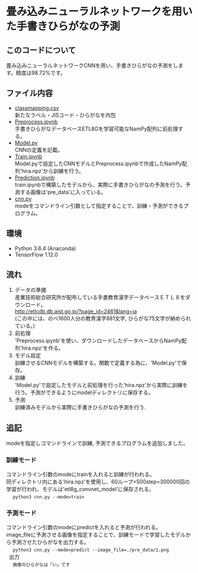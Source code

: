 # 畳み込みニューラルネットワークを用いた手書きひらがなの予測

## このコードについて  
畳み込みニューラルネットワークCNNを用い、手書きひらがなの予測をします。精度は98.72%です。

## ファイル内容  
* [classmapping.csv](https://github.com/TakamuneSuda/hiragana-pre/blob/master/classmapping.csv)  
    新たなラベル・JISコード・ひらがなを内包
* [Preprocess.ipynb](https://github.com/TakamuneSuda/hiragana-pre/blob/master/Preprocess.ipynb)  
    手書きひらがなデータベースETL8Gを学習可能なNamPy配列に前処理する。  
* [Model.py](https://github.com/TakamuneSuda/hiragana-pre/blob/master/Model.py)  
   CNNの定義を記載。
* [Train.ipynb](https://github.com/TakamuneSuda/hiragana-pre/blob/master/Train.ipynb)  
    Model.pyで設定したCNNモデルとPreprocess.ipynbで作成したNamPy配列'hira.npz'から訓練を行う。
* [Prediction.ipynb](https://github.com/TakamuneSuda/hiragana-pre/blob/master/Predeiction.ipynb)  
    train.ipynbで構築したモデルから、実際に手書きひらがなの予測を行う。予測する画像は'pre_data'に入っている。
* [cnn.py](https://github.com/TakamuneSuda/hiragana-pre/blob/master/cnn.py)  
    modeをコマンドライン引数として指定することで、訓練・予測ができるプログラム。
  
## 環境  
* Python 3.6.4 (Anaconda)
* TensorFlow 1.12.0

## 流れ  
1. データの準備  
    産業技術総合研究所が配布している手書教育漢字データベースＥＴＬ８をダウンロード。  
    http://etlcdb.db.aist.go.jp/?page_id=2461&lang=ja  
    (この中には、のべ1600人分の教育漢字881文字, ひらがな75文字が納められている。)  
1. 前処理  
    'Preprocess.ipynb'を使い、ダウンロードしたデータベースからNamPy配列'hira.npz'を作る。  
1. モデル設定  
    訓練させるCNNモデルを構築する。関数で定義する為に、'Model.py'で保存。  
1. 訓練  
    'Model.py'で設定したモデルと前処理を行った'hira.npz'から実際に訓練を行う。予測ができるようにmodelディレクトリに保存する。  
1. 予測  
    訓練済みモデルから実際に手書きひらがなの予測を行う.
    
## 追記  
modeを指定しコマンドラインで訓練, 予測できるプログラムを追加しました。  
### 訓練モード  
コマンドライン引数のmodeにtrainを入れると訓練が行われる。  
同ディレクトリ内にある'hira.npz'を使用し、60ループ×500step=300000回の学習が行われ、モデルは'etl8g_convnet_model'に保存される。  
&nbsp;　`python3 cnn.py --mode=train`  

### 予測モード  
コマンドライン引数のmodeにpredictを入れると予測が行われる。  
image_fileに予測させる画像を指定することで、訓練モードで学習したモデルから予測させたひらがなを出力する。  
&nbsp;　`python3 cnn.py --mode=predict --image_file=./pre_data/1.png`  
&nbsp; 出力  
&nbsp;　`画像のひらがなは「い」です`
    
